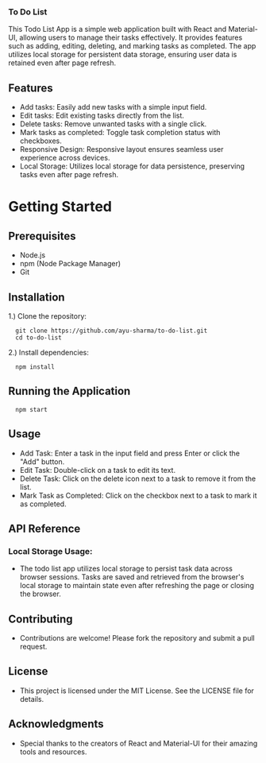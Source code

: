 ### To Do List
This Todo List App is a simple web application built with React and Material-UI, allowing users to manage their tasks effectively. It provides features such as adding, editing, deleting, and marking tasks as completed. The app utilizes local storage for persistent data storage, ensuring user data is retained even after page refresh.


## Features
- Add tasks: Easily add new tasks with a simple input field.
- Edit tasks: Edit existing tasks directly from the list.
- Delete tasks: Remove unwanted tasks with a single click.
- Mark tasks as completed: Toggle task completion status with checkboxes.
- Responsive Design: Responsive layout ensures seamless user experience across devices.
- Local Storage: Utilizes local storage for data persistence, preserving tasks even after page refresh.


# Getting Started 
## Prerequisites
- Node.js
- npm (Node Package Manager)
- Git


## Installation
1.) Clone the repository:

      git clone https://github.com/ayu-sharma/to-do-list.git
      cd to-do-list

2.) Install dependencies:

      npm install


## Running the Application
      npm start


## Usage
- Add Task: Enter a task in the input field and press Enter or click the "Add" button.
- Edit Task: Double-click on a task to edit its text.
- Delete Task: Click on the delete icon next to a task to remove it from the list.
- Mark Task as Completed: Click on the checkbox next to a task to mark it as completed.


## API Reference
### Local Storage Usage:
- The todo list app utilizes local storage to persist task data across browser sessions. Tasks are saved and retrieved from the browser's local storage to maintain state even after refreshing the page or closing the browser.


## Contributing
- Contributions are welcome! Please fork the repository and submit a pull request.

## License
- This project is licensed under the MIT License. See the LICENSE file for details.

## Acknowledgments
- Special thanks to the creators of React and Material-UI for their amazing tools and resources.




